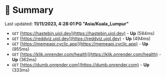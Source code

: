 # 📖 Summary
Last updated: **11/11/2023, 4:28:01 PG "Asia/Kuala_Lumpur"**

- `GET` [https://hastebin.ujol.dev](https://hastebin.ujol.dev) - **Up** (584ms)
- `GET` [https://reddviz.ujol.dev](https://reddviz.ujol.dev) - **Up** (494ms)
- `GET` [https://memeapi.cyclic.app](https://memeapi.cyclic.app) - **Up** (955ms)
- `GET` [https://klik.onrender.com/health](https://klik.onrender.com/health) - **Up** (362ms)
- `GET` [https://dumb.onrender.com](https://dumb.onrender.com) - **Up** (333ms)
